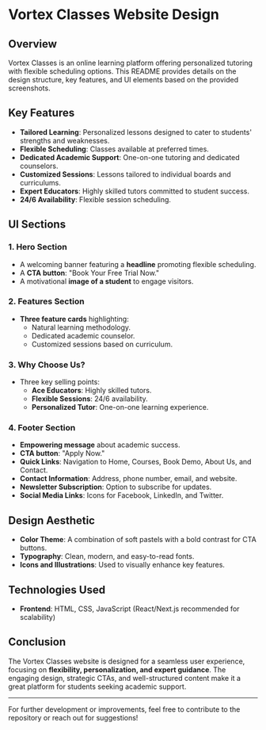 # Vortex Classes Website Design

## Overview
Vortex Classes is an online learning platform offering personalized tutoring with flexible scheduling options. This README provides details on the design structure, key features, and UI elements based on the provided screenshots.

## Key Features
- **Tailored Learning**: Personalized lessons designed to cater to students' strengths and weaknesses.
- **Flexible Scheduling**: Classes available at preferred times.
- **Dedicated Academic Support**: One-on-one tutoring and dedicated counselors.
- **Customized Sessions**: Lessons tailored to individual boards and curriculums.
- **Expert Educators**: Highly skilled tutors committed to student success.
- **24/6 Availability**: Flexible session scheduling.

## UI Sections
### 1. Hero Section
- A welcoming banner featuring a **headline** promoting flexible scheduling.
- A **CTA button**: "Book Your Free Trial Now."
- A motivational **image of a student** to engage visitors.

### 2. Features Section
- **Three feature cards** highlighting:
  - Natural learning methodology.
  - Dedicated academic counselor.
  - Customized sessions based on curriculum.

### 3. Why Choose Us?
- Three key selling points:
  - **Ace Educators**: Highly skilled tutors.
  - **Flexible Sessions**: 24/6 availability.
  - **Personalized Tutor**: One-on-one learning experience.

### 4. Footer Section
- **Empowering message** about academic success.
- **CTA button**: "Apply Now."
- **Quick Links**: Navigation to Home, Courses, Book Demo, About Us, and Contact.
- **Contact Information**: Address, phone number, email, and website.
- **Newsletter Subscription**: Option to subscribe for updates.
- **Social Media Links**: Icons for Facebook, LinkedIn, and Twitter.

## Design Aesthetic
- **Color Theme**: A combination of soft pastels with a bold contrast for CTA buttons.
- **Typography**: Clean, modern, and easy-to-read fonts.
- **Icons and Illustrations**: Used to visually enhance key features.

## Technologies Used
- **Frontend**: HTML, CSS, JavaScript (React/Next.js recommended for scalability)

## Conclusion
The Vortex Classes website is designed for a seamless user experience, focusing on **flexibility, personalization, and expert guidance**. The engaging design, strategic CTAs, and well-structured content make it a great platform for students seeking academic support.

---
For further development or improvements, feel free to contribute to the repository or reach out for suggestions!


